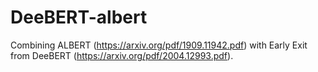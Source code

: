 # DeeBERT-albert

Combining ALBERT (https://arxiv.org/pdf/1909.11942.pdf) with Early Exit from DeeBERT (https://arxiv.org/pdf/2004.12993.pdf).
